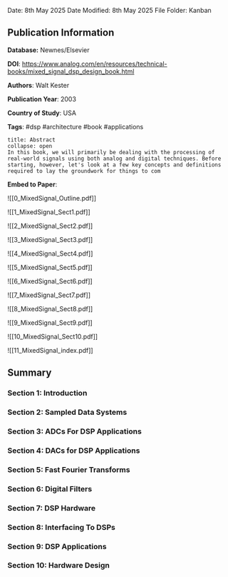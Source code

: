 Date: 8th May 2025
Date Modified: 8th May 2025
File Folder: Kanban
## Publication Information

**Database:** Newnes/Elsevier

**DOI**: https://www.analog.com/en/resources/technical-books/mixed_signal_dsp_design_book.html

**Authors**: Walt Kester 

**Publication Year**: 2003

**Country of Study**: USA

**Tags**: #dsp #architecture #book #applications

```ad-abstract
title: Abstract
collapse: open
In this book, we will primarily be dealing with the processing of real-world signals using both analog and digital techniques. Before starting, however, let's look at a few key concepts and definitions required to lay the groundwork for things to com
```

**Embed to Paper**:

![[0_MixedSignal_Outline.pdf]]

![[1_MixedSignal_Sect1.pdf]]

![[2_MixedSignal_Sect2.pdf]]

![[3_MixedSignal_Sect3.pdf]]

![[4_MixedSignal_Sect4.pdf]]

![[5_MixedSignal_Sect5.pdf]]

![[6_MixedSignal_Sect6.pdf]]

![[7_MixedSignal_Sect7.pdf]]

![[8_MixedSignal_Sect8.pdf]]

![[9_MixedSignal_Sect9.pdf]]

![[10_MixedSignal_Sect10.pdf]]

![[11_MixedSignal_index.pdf]]
## Summary

### Section 1: Introduction

### Section 2: Sampled Data Systems

### Section 3: ADCs For DSP Applications

### Section 4: DACs for DSP Applications

### Section 5: Fast Fourier Transforms

### Section 6: Digital Filters

### Section 7: DSP Hardware

### Section 8: Interfacing To DSPs

### Section 9: DSP Applications

### Section 10: Hardware Design



